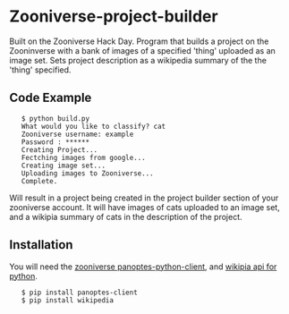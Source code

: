 # Zooniverse-project-builder
Built on the Zooniverse Hack Day. Program that builds a project on the Zooninverse with a bank of images of a specified 'thing' uploaded as an image set. Sets project description as a wikipedia summary of the the 'thing' specified.

## Code Example

```
   $ python build.py
   What would you like to classify? cat
   Zooniverse username: example
   Password : ******
   Creating Project...
   Fectching images from google...
   Creating image set...
   Uploading images to Zooniverse...
   Complete.
```
Will result in a project being created in the project builder section of your zooniverse account. It will have images of cats uploaded to an image set, and a wikipia summary of cats in the description of the project.

## Installation

You will need the [zooniverse panoptes-python-client](https://github.com/zooniverse/panoptes-python-client), and [wikipia api for python](https://github.com/goldsmith/Wikipedia).

```
   $ pip install panoptes-client
   $ pip install wikipedia
```
